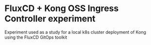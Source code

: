 # FluxCD + Kong OSS Ingress Controller experiment

Experiment used as a study for a local k8s cluster deployment of Kong using the FluxCD GitOps toolkit